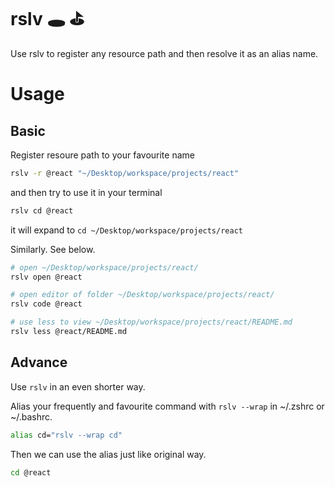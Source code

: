 # rslv 🕳 ⛳️

Use rslv to register any resource path and then resolve it as an alias name.

# Usage

## Basic

Register resoure path to your favourite name

```bash
rslv -r @react "~/Desktop/workspace/projects/react"
```

and then try to use it in your terminal

```bash
rslv cd @react
```

it will expand to `cd ~/Desktop/workspace/projects/react`

Similarly. See below.

```bash
# open ~/Desktop/workspace/projects/react/
rslv open @react

# open editor of folder ~/Desktop/workspace/projects/react/
rslv code @react

# use less to view ~/Desktop/workspace/projects/react/README.md
rslv less @react/README.md
```

## Advance

Use `rslv` in an even shorter way.

Alias your frequently and favourite command with `rslv --wrap` in ~/.zshrc or ~/.bashrc.

```bash
alias cd="rslv --wrap cd"
```

Then we can use the alias just like original way.

```bash
cd @react
```
